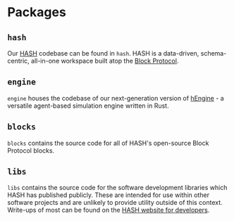 # Packages

## `hash`

Our [HASH](https://hash.ai/platform/hash) codebase can be found in `hash`. HASH is a data-driven, schema-centric, all-in-one workspace built atop the [Block Protocol](https://blockprotocol.org/).

## `engine`

`engine` houses the codebase of our next-generation version of [hEngine](https://hash.ai/platform/engine) - a versatile agent-based simulation engine written in Rust.

## `blocks`

`blocks` contains the source code for all of HASH's open-source Block Protocol blocks.

## `libs`

`libs` contains the source code for the software development libraries which HASH has published publicly. These are intended for use within other software projects and are unlikely to provide utility outside of this context. Write-ups of most can be found on the [HASH website for developers](https://hash.dev/).
